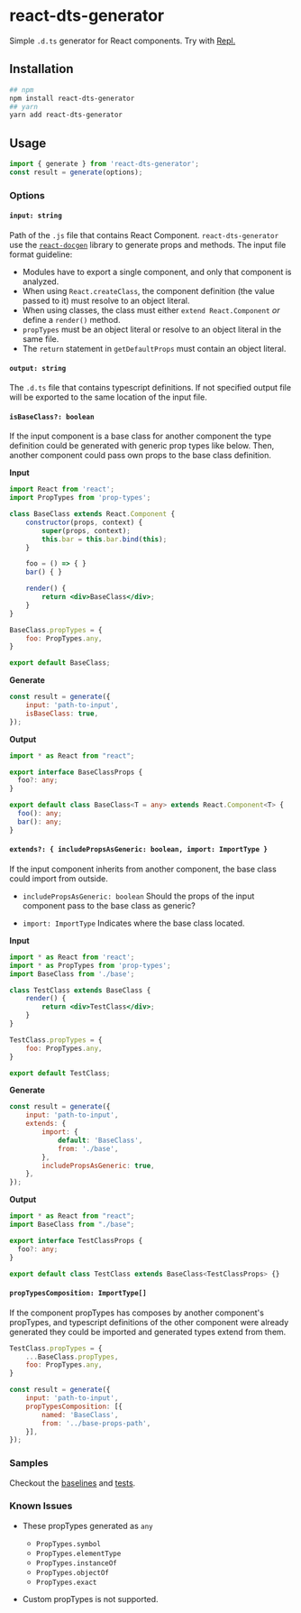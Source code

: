 # react-dts-generator 

Simple `.d.ts` generator for React components. Try with [Repl.](https://repl.it/@mozkarakoc/react-dts-generator)


## Installation

```sh
## npm
npm install react-dts-generator
## yarn
yarn add react-dts-generator
```


## Usage

```js
import { generate } from 'react-dts-generator';
const result = generate(options);
```

### Options

#### `input: string`

Path of the `.js` file that contains React Component. `react-dts-generator` use the [`react-docgen`](https://github.com/reactjs/react-docgen) library to generate props and methods. The input file format guideline:

- Modules have to export a single component, and only that component is analyzed.
- When using `React.createClass`, the component definition (the value passed to it) must resolve to an object literal.
- When using classes, the class must either `extend React.Component` _or_ define a `render()` method.
- `propTypes` must be an object literal or resolve to an object literal in the same file.
- The `return` statement in `getDefaultProps` must contain an object literal.

#### `output: string`

The `.d.ts` file that contains typescript definitions. If not specified output file will be exported to the same location of the input file.


#### `isBaseClass?: boolean`

If the input component is a base class for another component the type definition could be generated with generic prop types like below. Then, another component could pass own props to the base class definition.

**Input**
```jsx
import React from 'react';
import PropTypes from 'prop-types';

class BaseClass extends React.Component {
    constructor(props, context) {
        super(props, context);
        this.bar = this.bar.bind(this);
    }

    foo = () => { }
    bar() { }

    render() {
        return <div>BaseClass</div>;
    }
}

BaseClass.propTypes = {
    foo: PropTypes.any,
}

export default BaseClass;
```
**Generate**

```js
const result = generate({
	input: 'path-to-input',
	isBaseClass: true,
});
```

**Output**
```ts
import * as React from "react";

export interface BaseClassProps {
  foo?: any;
}

export default class BaseClass<T = any> extends React.Component<T> {
  foo(): any;
  bar(): any;
}

```

#### `extends?: { includePropsAsGeneric: boolean, import: ImportType }`

If the input component inherits from another component, the base class could import from outside.

- ```includePropsAsGeneric: boolean```
Should the props of the input component pass to the base class as generic?

- ```import: ImportType```
Indicates where the base class located.

**Input**

```jsx
import * as React from 'react';
import * as PropTypes from 'prop-types';
import BaseClass from './base';

class TestClass extends BaseClass {
	render() {
		return <div>TestClass</div>;
	}
}

TestClass.propTypes = {
	foo: PropTypes.any,
}

export default TestClass;
```
**Generate**

```js
const result = generate({
	input: 'path-to-input',
	extends: {
		import: {
			default: 'BaseClass',
			from: './base',
		},
		includePropsAsGeneric: true,
	},
});
```

**Output**
```ts
import * as React from "react";
import BaseClass from "./base";

export interface TestClassProps {
  foo?: any;
}

export default class TestClass extends BaseClass<TestClassProps> {}
```

#### `propTypesComposition: ImportType[]`

If the component propTypes has composes by another component's propTypes, and typescript definitions of the other component were already generated they could be imported and generated types extend from them.

```jsx
TestClass.propTypes = {
	...BaseClass.propTypes,
	foo: PropTypes.any,
}
```

```js
const result = generate({
	input: 'path-to-input',
	propTypesComposition: [{
		named: 'BaseClass',
		from: '../base-props-path',
	}],
});
```

### Samples

Checkout the [baselines](https://github.com/KuveytTurk/react-dts-generator/tree/master/baselines) and [tests](https://github.com/KuveytTurk/react-dts-generator/tree/master/test).



### Known Issues

- These propTypes generated as `any`
	-	`PropTypes.symbol`
	-	`PropTypes.elementType`
	-	`PropTypes.instanceOf` 
	-	`PropTypes.objectOf` 
	-	`PropTypes.exact`

- Custom propTypes is not supported.
